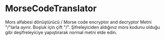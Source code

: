 # MorseCodeTranslator
Mors alfabesi dönüştürücü / Morse code encryptor and decryptor
Metni "/"larla ayırır. Boşluk için çift "/".
Şifreleyiciden aldığınız mors kodunu olduğu gibi deşifreleyiciye yapıştırarak normal metni elde edin.
